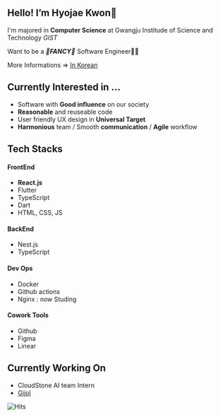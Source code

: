 
 ## Hello! I’m Hyojae Kwon🙌
  I'm majored in **Computer Science** at Gwangju Institude of Science and Technology *GIST* 
  
  Want to be a ***💫FANCY💫*** Software Engineer🧑‍💻
  
  More Informations => [In Korean](https://canyon-blender-491.notion.site/348a863fac3b4dc8b964cd6e9bc6fbc2)
  
  
 ## Currently Interested in ... 
 - Software with **Good influence** on our society
 - **Reasonable** and reuseable code
 - User friendly UX design in **Universal Target**
 - **Harmonious** team / Smooth **communication** / **Agile** workflow

## Tech Stacks
#### FrontEnd
 * **React.js** 
 * Flutter
 * TypeScript 
 * Dart
 * HTML, CSS, JS
 
#### BackEnd
* Nest.js
* TypeScript
 </div>
 
#### Dev Ops
* Docker
* Github actions
* Nginx : now Studing

#### Cowork Tools
 * Github
 * Figma
 * Linear

## Currently Working On

* CloudStone AI team Intern
* [Gijol](https://github.com/Gijol)


<!--    
   [![Top Langs](https://github-readme-stats.vercel.app/api/top-langs/?username=hyojaeKwon&layout=compact)](https://github.com/anuraghazra/github-readme-stats)
  [![Anurag's GitHub stats](https://github-readme-stats.vercel.app/api?username=hyojaeKwon)](https://github.com/anuraghazra/github-readme-stats)
 -->
![Hits](https://hits.seeyoufarm.com/api/count/incr/badge.svg?url=https%3A%2F%2Fgithub.com%2FhyojaeKwon&count_bg=%23EF78ED&title_bg=%23A600FD&icon=airbus.svg&icon_color=%23FFFFFF&title=Visitors&edge_flat=true)
